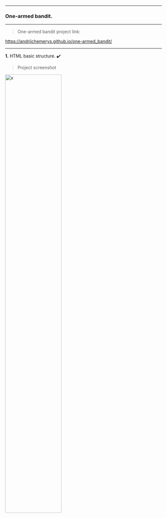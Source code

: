 - - -
### One-armed bandit.
- - -

> One-armed bandit project link:

https://andriichemerys.github.io/one-armed_bandit/

- - -

**1.** HTML basic structure. :heavy_check_mark:   

> Project screenshot

<img alt="x" src="https://github.com/AndriiChemerys/x" 
width="60%">
